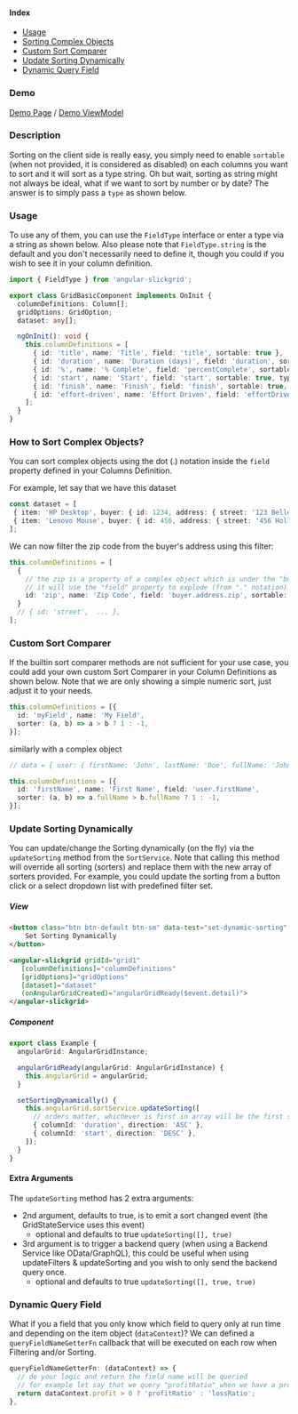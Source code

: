 #### Index
- [Usage](#usage)
- [Sorting Complex Objects](#how-to-sort-complex-objects)
- [Custom Sort Comparer](#custom-sort-comparer)
- [Update Sorting Dynamically](#update-sorting-dynamically)
- [Dynamic Query Field](#dynamic-query-field)

### Demo
[Demo Page](https://ghiscoding.github.io/slickgrid-universal/#/example01) / [Demo ViewModel](https://github.com/ghiscoding/slickgrid-universal/blob/master/examples/vite-demo-vanilla-bundle/src/examples/example01.ts)

### Description
Sorting on the client side is really easy, you simply need to enable `sortable` (when not provided, it is considered as disabled) on each columns you want to sort and it will sort as a type string. Oh but wait, sorting as string might not always be ideal, what if we want to sort by number or by date? The answer is to simply pass a `type` as shown below.

### Usage
To use any of them, you can use the `FieldType` interface or enter a type via a string as shown below. Also please note that `FieldType.string` is the default and you don't necessarily need to define it, though you could if you wish to see it in your column definition.

```ts
import { FieldType } from 'angular-slickgrid';

export class GridBasicComponent implements OnInit {
  columnDefinitions: Column[];
  gridOptions: GridOption;
  dataset: any[];

  ngOnInit(): void {
    this.columnDefinitions = [
      { id: 'title', name: 'Title', field: 'title', sortable: true },
      { id: 'duration', name: 'Duration (days)', field: 'duration', sortable: true, type: FieldType.number },
      { id: '%', name: '% Complete', field: 'percentComplete', sortable: true, type: FieldType.float},
      { id: 'start', name: 'Start', field: 'start', sortable: true, type: FieldType.dateIso },
      { id: 'finish', name: 'Finish', field: 'finish', sortable: true, type: FieldType.dateIso },
      { id: 'effort-driven', name: 'Effort Driven', field: 'effortDriven', sortable: true }
    ];
  }
}
```

### How to Sort Complex Objects?
You can sort complex objects using the dot (.) notation inside the `field` property defined in your Columns Definition.

For example, let say that we have this dataset
```typescript
const dataset = [
 { item: 'HP Desktop', buyer: { id: 1234, address: { street: '123 Belleville', zip: 123456 }} },
 { item: 'Lenovo Mouse', buyer: { id: 456, address: { street: '456 Hollywood blvd', zip: 789123 }} }
];
```

We can now filter the zip code from the buyer's address using this filter:
```typescript
this.columnDefinitions = [
  {
    // the zip is a property of a complex object which is under the "buyer" property
    // it will use the "field" property to explode (from "." notation) and find the child value
    id: 'zip', name: 'Zip Code', field: 'buyer.address.zip', sortable: true
  }
  // { id: 'street',  ... },
];
```

### Custom Sort Comparer
If the builtin sort comparer methods are not sufficient for your use case, you could add your own custom Sort Comparer in your Column Definitions as shown below. Note that we are only showing a simple numeric sort, just adjust it to your needs.

```ts
this.columnDefinitions = [{
  id: 'myField', name: 'My Field',
  sorter: (a, b) => a > b ? 1 : -1,
}];
```

similarly with a complex object

```ts
// data = { user: { firstName: 'John', lastName: 'Doe', fullName: 'John Doe' }, address: { zip: 123456 } }};

this.columnDefinitions = [{
  id: 'firstName', name: 'First Name', field: 'user.firstName',
  sorter: (a, b) => a.fullName > b.fullName ? 1 : -1,
}];
```

### Update Sorting Dynamically
You can update/change the Sorting dynamically (on the fly) via the `updateSorting` method from the `SortService`. Note that calling this method will override all sorting (sorters) and replace them with the new array of sorters provided. For example, you could update the sorting from a button click or a select dropdown list with predefined filter set.

##### View
```html
<button class="btn btn-default btn-sm" data-test="set-dynamic-sorting" (click)="setSortingDynamically()">
    Set Sorting Dynamically
</button>

<angular-slickgrid gridId="grid1"
   [columnDefinitions]="columnDefinitions"
   [gridOptions]="gridOptions"
   [dataset]="dataset"
   (onAngularGridCreated)="angularGridReady($event.detail)">
</angular-slickgrid>
```

##### Component
```ts
export class Example {
  angularGrid: AngularGridInstance;

  angularGridReady(angularGrid: AngularGridInstance) {
    this.angularGrid = angularGrid;
  }

  setSortingDynamically() {
    this.angularGrid.sortService.updateSorting([
      // orders matter, whichever is first in array will be the first sorted column
      { columnId: 'duration', direction: 'ASC' },
      { columnId: 'start', direction: 'DESC' },
    ]);
  }
}
```

#### Extra Arguments
The `updateSorting` method has 2 extra arguments:
- 2nd argument, defaults to true, is to emit a sort changed event (the GridStateService uses this event)
  - optional and defaults to true `updateSorting([], true)`
- 3rd argument is to trigger a backend query (when using a Backend Service like OData/GraphQL), this could be useful when using updateFilters & updateSorting and you wish to only send the backend query once.
  - optional and defaults to true `updateSorting([], true, true)`

### Dynamic Query Field
What if you a field that you only know which field to query only at run time and depending on the item object (`dataContext`)?
We can defined a `queryFieldNameGetterFn` callback that will be executed on each row when Filtering and/or Sorting.
```ts
queryFieldNameGetterFn: (dataContext) => {
  // do your logic and return the field name will be queried
  // for example let say that we query "profitRatio" when we have a profit else we query "lossRatio"
  return dataContext.profit > 0 ? 'profitRatio' : 'lossRatio';
},
```